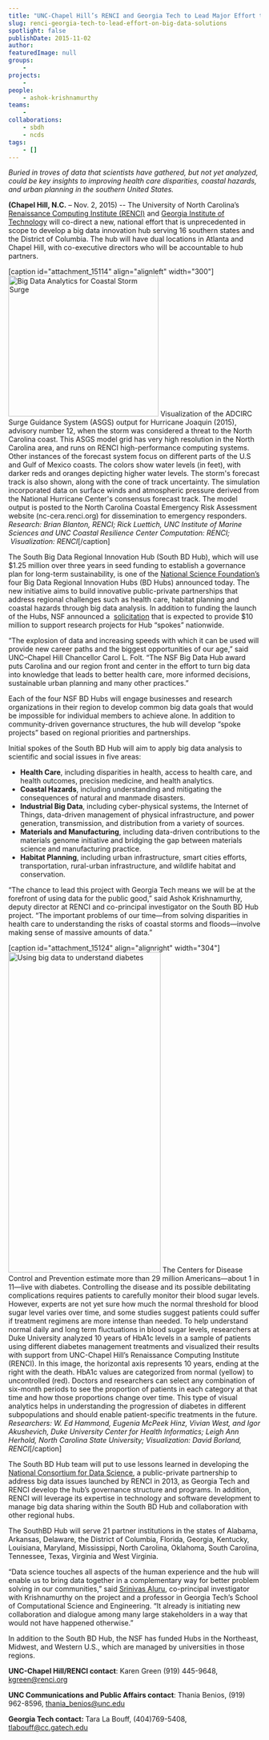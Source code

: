 ```yaml
---
title: "UNC-Chapel Hill’s RENCI and Georgia Tech to Lead Major Effort that Applies Big Data Solutions to Challenges Faced in North Carolina and the South"
slug: renci-georgia-tech-to-lead-effort-on-big-data-solutions
spotlight: false
publishDate: 2015-11-02
author: 
featuredImage: null
groups:
    - 
projects:
    - 
people:
    - ashok-krishnamurthy
teams: 
    - 
collaborations:
    - sbdh
    - ncds
tags:
    - []
---
```

<p style="text-align: left;"><em>Buried in troves of data that scientists have gathered, but not yet analyzed, could be key insights to improving health care disparities, </em><em>coastal hazards, and urban planning in the southern United States.</em></p>
<strong>(Chapel Hill, N.C.</strong> – Nov. 2, 2015) -- The University of North Carolina’s <a href="http://renci.org/">Renaissance Computing Institute (RENCI)</a> and <a href="http://www.gatech.edu">Georgia Institute of Technology</a> will co-direct a new, national effort that is unprecedented in scope to develop a big data innovation hub serving 16 southern states and the District of Columbia. The hub will have dual locations in Atlanta and Chapel Hill, with co-executive directors who will be accountable to hub partners.

<!--more-->

[caption id="attachment_15114" align="alignleft" width="300"]<a href="http://renci.org/wp-content/uploads/2015/11/bdhub-feat-11-2-2015.png" rel="lightbox"><img class="wp-image-15114 size-medium" title="Big Data Analytics for Coastal Storm Surge" src="http://renci.org/wp-content/uploads/2015/11/bdhub-feat-11-2-2015-300x281.png" alt="Big Data Analytics for Coastal Storm Surge" width="300" height="281" /></a> Visualization of the ADCIRC Surge Guidance System (ASGS) output for Hurricane Joaquin (2015), advisory number 12, when the storm was considered a threat to the North Carolina coast. This ASGS model grid has very high resolution in the North Carolina area, and runs on RENCI high-performance computing systems. Other instances of the forecast system focus on different parts of the U.S and Gulf of Mexico coasts. The colors show water levels (in feet), with darker reds and oranges depicting higher water levels. The storm's forecast track is also shown, along with the cone of track uncertainty. The simulation incorporated data on surface winds and atmospheric pressure derived from the National Hurricane Center's consensus forecast track. The model output is posted to the North Carolina Coastal Emergency Risk Assessment website (nc-cera.renci.org) for dissemination to emergency responders. <em>Research: Brian Blanton, RENCI; Rick Luettich, UNC Institute of Marine Sciences and UNC Coastal Resilience Center Computation: RENCI;  Visualization: RENCI</em>[/caption]

The South Big Data Regional Innovation Hub (South BD Hub), which will use $1.25 million over three years in seed funding to establish a governance plan for long-term sustainability, is one of the <a href="http://www.nsf.gov/news/news_summ.jsp?preview=y&amp;cntn_id=136784">National Science Foundation’s</a> four Big Data Regional Innovation Hubs (BD Hubs) announced today. The new initiative aims to build innovative public-private partnerships that address regional challenges such as health care, habitat planning and coastal hazards through big data analysis. In addition to funding the launch of the Hubs, NSF announced a  <a href="http://www.nsf.gov/publications/pub_summ.jsp?WT.z_pims_id=505264&amp;ods_key=nsf16510">solicitation</a> that is expected to provide $10 million to support research projects for Hub “spokes” nationwide.

“The explosion of data and increasing speeds with which it can be used will provide new career paths and the biggest opportunities of our age,” said UNC–Chapel Hill Chancellor Carol L. Folt. “The NSF Big Data Hub award puts Carolina and our region front and center in the effort to turn big data into knowledge that leads to better health care, more informed decisions, sustainable urban planning and many other practices.”

Each of the four NSF BD Hubs will engage businesses and research organizations in their region to develop common big data goals that would be impossible for individual members to achieve alone. In addition to community-driven governance structures, the hub will develop “spoke projects” based on regional priorities and partnerships.

Initial spokes of the South BD Hub will aim to apply big data analysis to scientific and social issues in five areas:
<ul>
	<li><strong>Health Care</strong>, including disparities in health, access to health care, and health outcomes, precision medicine, and health analytics.</li>
	<li><strong>Coastal Hazards</strong>, including understanding and mitigating the consequences of natural and manmade disasters.</li>
	<li><strong>Industrial Big Data</strong>, including cyber-physical systems, the Internet of Things, data-driven management of physical infrastructure, and power generation, transmission, and distribution from a variety of sources.</li>
	<li><strong>Materials and Manufacturing</strong>, including data-driven contributions to the materials genome initiative and bridging the gap between materials science and manufacturing practice.</li>
	<li><strong>Habitat Planning</strong>, including urban infrastructure, smart cities efforts, transportation, rural-urban infrastructure, and wildlife habitat and conservation.</li>
</ul>
“The chance to lead this project with Georgia Tech means we will be at the forefront of using data for the public good,” said Ashok Krishnamurthy, deputy director at RENCI and co-principal investigator on the South BD Hub project. “The important problems of our time—from solving disparities in health care to understanding the risks of coastal storms and floods—involve making sense of massive amounts of data.”

[caption id="attachment_15124" align="alignright" width="304"]<a href="http://renci.org/wp-content/uploads/2015/11/PathMap_HighRes_ColumnSummary_01.jpeg" rel="lightbox"><img class="wp-image-15124 size-full" src="http://renci.org/wp-content/uploads/2015/11/PathMap_HighRes_ColumnSummary_01.jpeg" alt="Using big data to understand diabetes" width="304" height="640" /></a> The Centers for Disease Control and Prevention estimate more than 29 million Americans—about 1 in 11—live with diabetes. Controlling the disease and its possible debilitating complications requires patients to carefully monitor their blood sugar levels. However, experts are not yet sure how much the normal threshold for blood sugar level varies over time, and some studies suggest patients could suffer if treatment regimens are more intense than needed. To help understand normal daily and long term fluctuations in blood sugar levels, researchers at Duke University analyzed 10 years of HbA1c levels in a sample of patients using different diabetes management treatments and visualized their results with support from UNC-Chapel Hill’s Renaissance Computing Institute (RENCI). In this image, the horizontal axis represents 10 years, ending at the right with the death. HbA1c values are categorized from normal (yellow) to uncontrolled (red). Doctors and researchers can select any combination of six-month periods to see the proportion of patients in each category at that time and how those proportions change over time. This type of visual analytics helps in understanding the progression of diabetes in different subpopulations and should enable patient-specific treatments in the future. <em>Researchers: W. Ed Hammond, Eugenia McPeek Hinz, Vivian West, and Igor Akushevich, Duke University Center for Health Informatics; Leigh Ann Herhold, North Carolina State University; Visualization: David Borland, RENCI</em>[/caption]

The South BD Hub team will put to use lessons learned in developing the <a href="http://www.data2discovery.org">National Consortium for Data Science</a>, a public-private partnership to address big data issues launched by RENCI in 2013, as Georgia Tech and RENCI develop the hub’s governance structure and programs. In addition, RENCI will leverage its expertise in technology and software development to manage big data sharing within the South BD Hub and collaboration with other regional hubs.

The SouthBD Hub will serve 21 partner institutions in the states of Alabama, Arkansas, Delaware, the District of Columbia, Florida, Georgia, Kentucky, Louisiana, Maryland, Mississippi, North Carolina, Oklahoma, South Carolina, Tennessee, Texas, Virginia and West Virginia.

“Data science touches all aspects of the human experience and the hub will enable us to bring data together in a complementary way for better problem solving in our communities,” said <a href="http://www.cc.gatech.edu/~saluru/">Srinivas Aluru</a>, co-principal investigator with Krishnamurthy on the project and a professor in Georgia Tech’s School of Computational Science and Engineering. “It already is initiating new collaboration and dialogue among many large stakeholders in a way that would not have happened otherwise.”

In addition to the South BD Hub, the NSF has funded Hubs in the Northeast, Midwest, and Western U.S., which are managed by universities in those regions.

<strong>UNC-Chapel Hill/RENCI contact</strong>: Karen Green (919) 445-9648, <a href="mailto:kgreen@renci.org">kgreen@renci.org</a>

<strong>UNC Communications and Public Affairs contact</strong>: Thania Benios, (919) 962-8596, <a href="mailto:thania_benios@unc.edu">thania_benios@unc.edu</a>

<strong>Georgia Tech contact: </strong>Tara La Bouff, (404)769-5408, <a href="mailto:tlabouff@cc.gatech.edu">tlabouff@cc.gatech.edu</a>

&nbsp;
